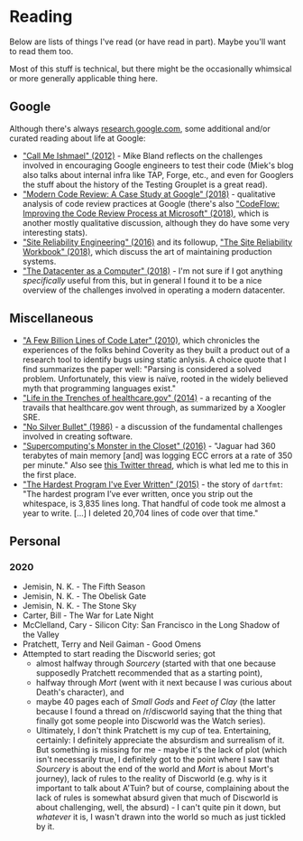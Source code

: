# Reading

Below are lists of things I've read (or have read in part). Maybe you'll want to read them too.

Most of this stuff is technical, but there might be the occasionally whimsical or more generally applicable thing here.

## Google 

Although there's always [research.google.com](research.google.com), some additional and/or curated reading about life at Google:

* ["Call Me Ishmael" (2012)](https://mike-bland.com/2012/08/10/call-me-ishmael.html) - Mike Bland reflects on the challenges involved in encouraging Google engineers to test their code (Miek's blog also talks about internal infra like TAP, Forge, etc., and even for Googlers the stuff about the history of the Testing Grouplet is a great read).
* ["Modern Code Review: A Case Study at Google" (2018)](https://sback.it/publications/icse2018seip.pdf) - qualitative analysis of code review practices at Google (there's also ["CodeFlow: Improving the Code Review Process at Microsoft" (2018)](https://queue.acm.org/detail.cfm?id=3292420), which is another mostly qualitative discussion, although they do have some very interesting stats).
* ["Site Reliability Engineering" (2016)](https://landing.google.com/sre/sre-book/toc/index.html) and its followup, ["The Site Reliability Workbook" (2018)](https://landing.google.com/sre/workbook/toc/), which discuss the art of maintaining production systems.
* ["The Datacenter as a Computer" (2018)](https://www.morganclaypool.com/doi/pdf/10.2200/S00874ED3V01Y201809CAC046) - I'm not sure if I got anything *specifically* useful from this, but in general I found it to be a nice overview of the challenges involved in operating a modern datacenter.

## Miscellaneous

* ["A Few Billion Lines of Code Later" (2010)](https://m-cacm.acm.org/magazines/2010/2/69354-a-few-billion-lines-of-code-later/fulltext), which chronicles the experiences of the folks behind Coverity as they built a product out of a research tool to identify bugs using static anlysis. A choice quote that I find summarizes the paper well: "Parsing is considered a solved problem. Unfortunately, this view is naïve, rooted in the widely believed myth that programming languages exist."
* ["Life in the Trenches of healthcare.gov" (2014)](https://www.dotconferences.com/2014/05/robert-kennedy-life-in-the-trenches-of-healthcare-gov) - a recanting of the travails that healthcare.gov went through, as summarized by a Xoogler SRE.
* ["No Silver Bullet" (1986)](http://faculty.salisbury.edu/~xswang/Research/Papers/SERelated/no-silver-bullet.pdf) - a discussion of the fundamental challenges involved in creating software.
* ["Supercomputing's Monster in the Closet" (2016)](https://spectrum.ieee.org/computing/hardware/how-to-kill-a-supercomputer-dirty-power-cosmic-rays-and-bad-solder) - "Jaguar had 360 terabytes of main memory [and] was logging ECC errors at a rate of 350 per minute." Also see [this Twitter thread](https://twitter.com/whitequark/status/980522328151834624?s=19), which is what led me to this in the first place.
* ["The Hardest Program I've Ever Written" (2015)](http://journal.stuffwithstuff.com/2015/09/08/the-hardest-program-ive-ever-written/) - the story of `dartfmt`: "The hardest program I’ve ever written, once you strip out the whitespace, is 3,835 lines long. That handful of code took me almost a year to write. [...] I deleted 20,704 lines of code over that time."

## Personal

### 2020

* Jemisin, N. K. - The Fifth Season
* Jemisin, N. K. - The Obelisk Gate
* Jemisin, N. K. - The Stone Sky
* Carter, Bill - The War for Late Night
* McClelland, Cary - Silicon City: San Francisco in the Long Shadow of the Valley
* Pratchett, Terry and Neil Gaiman - Good Omens
* Attempted to start reading the Discworld series; got
  * almost halfway through *Sourcery* (started with that one because supposedly Pratchett recommended that as a starting point),
  * halfway through *Mort* (went with it next because I was curious about Death's character), and
  * maybe 40 pages each of *Small Gods* and *Feet of Clay* (the latter because I found a thread on /r/discworld saying that the thing that finally got some people into Discworld was the Watch series).
  * Ultimately, I don't think Pratchett is my cup of tea. Entertaining, certainly: I definitely appreciate the absurdism and surrealism of it. But something is missing for me - maybe it's the lack of plot (which isn't necessarily true, I definitely got to the point where I saw that *Sourcery* is about the end of the world and *Mort* is about Mort's journey), lack of rules to the reality of Discworld (e.g. why is it important to talk about A'Tuin? but of course, complaining about the lack of rules is somewhat absurd given that much of Discworld is about challenging, well, the absurd) - I can't quite pin it down, but *whatever* it is, I wasn't drawn into the world so much as just tickled by it.
